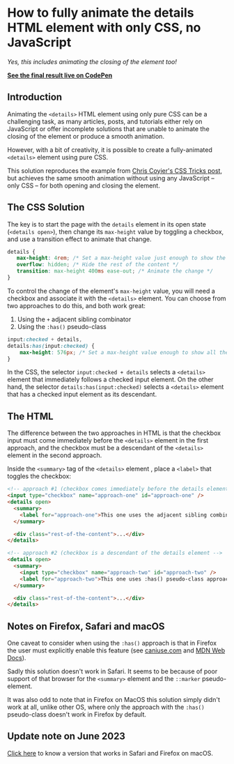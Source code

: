 # How to fully animate the details HTML element with only CSS, no JavaScript

_Yes, this includes animating the closing of the element too!_

**[See the final result live on CodePen](https://codepen.io/jgustavoas/pen/zYLNKbN)**

## Introduction
Animating the `<details>` HTML element using only pure CSS can be a challenging task, as many articles, posts, and tutorials either rely on JavaScript or offer incomplete solutions that are unable to animate the closing of the element or produce a smooth animation.

However, with a bit of creativity, it is possible to create a fully-animated `<details>` element using pure CSS.

This solution reproduces the example from [Chris Coyier's CSS Tricks post](https://css-tricks.com/how-to-animate-the-details-element/), but achieves the same smooth animation without using any JavaScript – only CSS – for both opening and closing the element.


## The CSS Solution
The key is to start the page with the `details` element in its open state (`<details open>`), then change its `max-height` value by toggling a checkbox, and use a transition effect to animate that change.
```css
details {
   max-height: 4rem; /* Set a max-height value just enough to show the summary */
   overflow: hidden; /* Hide the rest of the content */
   transition: max-height 400ms ease-out; /* Animate the change */
}
```

To control the change of the element's `max-height` value, you will need a checkbox and associate it with the `<details>` element. You can choose from two approaches to do this, and both work great:

1. Using the `+` adjacent sibling combinator
2. Using the `:has()` pseudo-class
```css
input:checked + details,
details:has(input:checked) {
    max-height: 576px; /* Set a max-height value enough to show all the content */
}
```
In the CSS, the selector `input:checked + details` selects a `<details>` element that immediately follows a checked input element. On the other hand, the selector `details:has(input:checked)` selects a `<details>` element that has a checked input element as its descendant.


## The HTML
The difference between the two approaches in HTML is that the checkbox input must come immediately before the `<details>` element in the first approach, and the checkbox must be a descendant of the `<details>` element in the second approach.

Inside the `<summary>` tag of the `<details>` element , place a `<label>` that toggles the checkbox:

```html
<!-- approach #1 (checkbox comes immediately before the details element) -->
<input type="checkbox" name="approach-one" id="approach-one" />
<details open>
  <summary>
    <label for="approach-one">This one uses the adjacent sibling combinator (+) approach</label>
  </summary>

  <div class="rest-of-the-content">...</div>
</details>

<!-- approach #2 (checkbox is a descendant of the details element -->
<details open>
  <summary>
    <input type="checkbox" name="approach-two" id="approach-two" />
    <label for="approach-two">This one uses :has() pseudo-class approach</label>
  </summary>

  <div class="rest-of-the-content">...</div>
</details>
```

## Notes on Firefox, Safari and macOS
One caveat to consider when using the `:has()` approach is that in Firefox the user must explicitly enable this feature (see [caniuse.com](https://caniuse.com/css-has) and [MDN Web Docs](https://developer.mozilla.org/en-US/docs/Web/CSS/:has#browser_compatibility)).

Sadly this solution doesn't work in Safari. It seems to be because of poor support of that browser for the `<summary>` element and the `::marker` pseudo-element.

It was also odd to note that in Firefox on MacOS this solution simply didn't work at all, unlike other OS, where only the approach with the `:has()` pseudo-class doesn't work in Firefox by default.

## Update note on June 2023
[Click here](https://github.com/jgustavoas/SOLVED-fully-animated-details-element-using-pure-CSS-only) to know a version that works in Safari and Firefox on macOS.
